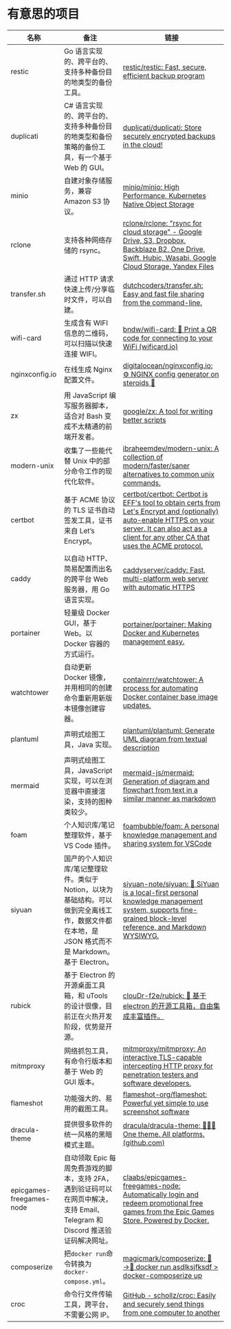 # 有意思的项目

| 名称                     | 备注                                                         | 链接                                                         |
| ------------------------ | ------------------------------------------------------------ | ------------------------------------------------------------ |
| restic                   | Go 语言实现的、跨平台的、支持多种备份目的地类型的备份工具。  | [restic/restic: Fast, secure, efficient backup program](https://github.com/restic/restic) |
| duplicati                | C# 语言实现的、跨平台的、支持多种备份目的地类型和备份策略的备份工具，有一个基于 Web 的 GUI。 | [duplicati/duplicati: Store securely encrypted backups in the cloud!](https://github.com/duplicati/duplicati) |
| minio                    | 自建对象存储服务，兼容 Amazon S3 协议。                      | [minio/minio: High Performance, Kubernetes Native Object Storage](https://github.com/minio/minio) |
| rclone                   | 支持各种网络存储的 rsync。                                   | [rclone/rclone: "rsync for cloud storage" - Google Drive, S3, Dropbox, Backblaze B2, One Drive, Swift, Hubic, Wasabi, Google Cloud Storage, Yandex Files](https://github.com/rclone/rclone) |
| transfer.sh              | 通过 HTTP 请求快速上传/分享临时文件，可以自建。              | [dutchcoders/transfer.sh: Easy and fast file sharing from the command-line.](https://github.com/dutchcoders/transfer.sh) |
| wifi-card                | 生成含有 WIFI 信息的二维码，可以扫描以快速连接 WIFI。        | [bndw/wifi-card: 📶 Print a QR code for connecting to your WiFi (wificard.io)](https://github.com/bndw/wifi-card) |
| nginxconfig.io           | 在线生成 Nginx 配置文件。                                    | [digitalocean/nginxconfig.io: ⚙️ NGINX config generator on steroids 💉](https://github.com/digitalocean/nginxconfig.io) |
| zx                       | 用 JavaScript 编写服务器脚本，适合对 Bash 变成不太精通的前端开发者。 | [google/zx: A tool for writing better scripts](https://github.com/google/zx) |
| modern-unix              | 收集了一些能代替 Unix 中的部分命令工作的现代化软件。         | [ibraheemdev/modern-unix: A collection of modern/faster/saner alternatives to common unix commands.](https://github.com/ibraheemdev/modern-unix) |
| certbot                  | 基于 ACME 协议的 TLS 证书自动签发工具，证书来自 Let’s Encrypt。 | [certbot/certbot: Certbot is EFF's tool to obtain certs from Let's Encrypt and (optionally) auto-enable HTTPS on your server. It can also act as a client for any other CA that uses the ACME protocol.](https://github.com/certbot/certbot) |
| caddy                    | 以自动 HTTP、简易配置而出名的跨平台 Web 服务器，用 Go 语言实现。 | [caddyserver/caddy: Fast, multi-platform web server with automatic HTTPS](https://github.com/caddyserver/caddy) |
| portainer                | 轻量级 Docker GUI，基于 Web。以 Docker 容器的方式运行。      | [portainer/portainer: Making Docker and Kubernetes management easy.](https://github.com/portainer/portainer) |
| watchtower               | 自动更新 Docker 镜像，并用相同的创建命令重新用新版本镜像创建容器。 | [containrrr/watchtower: A process for automating Docker container base image updates.](https://github.com/containrrr/watchtower) |
| plantuml                 | 声明式绘图工具，Java 实现。                                  | [plantuml/plantuml: Generate UML diagram from textual description](https://github.com/plantuml/plantuml) |
| mermaid                  | 声明式绘图工具，JavaScript 实现，可以在浏览器中直接渲染，支持的图种类较少。 | [mermaid-js/mermaid: Generation of diagram and flowchart from text in a similar manner as markdown](https://github.com/mermaid-js/mermaid) |
| foam                     | 个人知识库/笔记整理软件，基于 VS Code 插件。                 | [foambubble/foam: A personal knowledge management and sharing system for VSCode](https://github.com/foambubble/foam) |
| siyuan                   | 国产的个人知识库/笔记整理软件。类似于 Notion，以块为基础结构。可以做到完全离线工作，数据文件都在本地，是 JSON 格式而不是 Markdown。基于 Electron。 | [siyuan-note/siyuan: 📕 SiYuan is a local-first personal knowledge management system, supports fine-grained block-level reference, and Markdown WYSIWYG.](https://github.com/siyuan-note/siyuan) |
| rubick                   | 基于 Electron 的开源桌面工具箱，和 uTools 的设计很像，目前正在火热开发阶段，优势是开源。 | [clouDr-f2e/rubick: 🔧 基于 electron 的开源工具箱，自由集成丰富插件。](https://github.com/clouDr-f2e/rubick) |
| mitmproxy                | 网络抓包工具，有命令行版本和基于 Web 的 GUI 版本。           | [mitmproxy/mitmproxy: An interactive TLS-capable intercepting HTTP proxy for penetration testers and software developers.](https://github.com/mitmproxy/mitmproxy) |
| flameshot                | 功能强大的、易用的截图工具。                                 | [flameshot-org/flameshot: Powerful yet simple to use screenshot software](https://github.com/flameshot-org/flameshot) |
| dracula-theme            | 提供很多软件的统一风格的黑暗模式主题。                       | [dracula/dracula-theme: 🧛🏻‍♂️ One theme. All platforms. (github.com)](https://github.com/dracula/dracula-theme) |
| epicgames-freegames-node | 自动领取 Epic 每周免费游戏的脚本，支持 2FA，遇到验证码可以在网页中解决，支持 Email、Telegram 和 Discord 推送验证码解决网址。 | [claabs/epicgames-freegames-node: Automatically login and redeem promotional free games from the Epic Games Store. Powered by Docker.](https://github.com/claabs/epicgames-freegames-node) |
| composerize              | 把`docker run`命令转换为 `docker-compose.yml`。              | [magicmark/composerize: 🏃→🎼 docker run asdlksjfksdf > docker-composerize up](https://github.com/magicmark/composerize) |
| croc                     | 命令行文件传输工具，跨平台，不需要公网 IP。                  | [GitHub - schollz/croc: Easily and securely send things from one computer to another](https://github.com/schollz/croc) |
